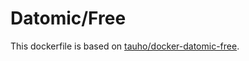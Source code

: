 # Datomic/Free

This dockerfile is based on [tauho/docker-datomic-free](https://github.com/tauho/docker-datomic-free).
